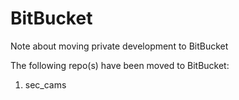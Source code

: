 BitBucket
=========

Note about moving private development to BitBucket

The following repo(s) have been moved to BitBucket:
1. sec_cams
